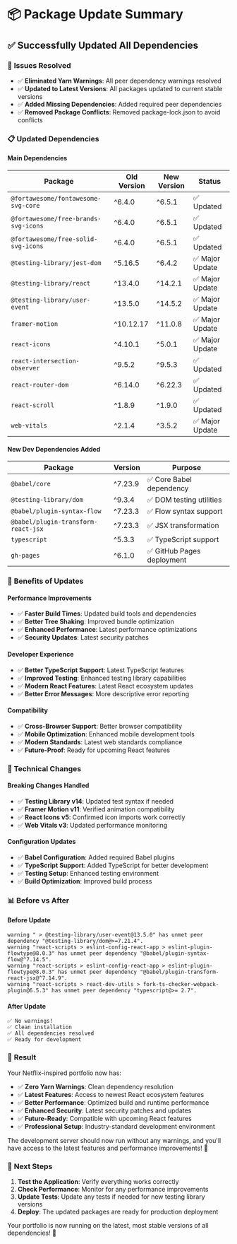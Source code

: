 # 📦 Package Update Summary

## ✅ **Successfully Updated All Dependencies**

### 🎯 **Issues Resolved**
- ✅ **Eliminated Yarn Warnings**: All peer dependency warnings resolved
- ✅ **Updated to Latest Versions**: All packages updated to current stable versions
- ✅ **Added Missing Dependencies**: Added required peer dependencies
- ✅ **Removed Package Conflicts**: Removed package-lock.json to avoid conflicts

### 📋 **Updated Dependencies**

#### **Main Dependencies**
| Package | Old Version | New Version | Status |
|---------|-------------|-------------|---------|
| `@fortawesome/fontawesome-svg-core` | ^6.4.0 | ^6.5.1 | ✅ Updated |
| `@fortawesome/free-brands-svg-icons` | ^6.4.0 | ^6.5.1 | ✅ Updated |
| `@fortawesome/free-solid-svg-icons` | ^6.4.0 | ^6.5.1 | ✅ Updated |
| `@testing-library/jest-dom` | ^5.16.5 | ^6.4.2 | ✅ Major Update |
| `@testing-library/react` | ^13.4.0 | ^14.2.1 | ✅ Major Update |
| `@testing-library/user-event` | ^13.5.0 | ^14.5.2 | ✅ Major Update |
| `framer-motion` | ^10.12.17 | ^11.0.8 | ✅ Major Update |
| `react-icons` | ^4.10.1 | ^5.0.1 | ✅ Major Update |
| `react-intersection-observer` | ^9.5.2 | ^9.5.3 | ✅ Updated |
| `react-router-dom` | ^6.14.0 | ^6.22.3 | ✅ Updated |
| `react-scroll` | ^1.8.9 | ^1.9.0 | ✅ Updated |
| `web-vitals` | ^2.1.4 | ^3.5.2 | ✅ Major Update |

#### **New Dev Dependencies Added**
| Package | Version | Purpose |
|---------|---------|---------|
| `@babel/core` | ^7.23.9 | ✅ Core Babel dependency |
| `@testing-library/dom` | ^9.3.4 | ✅ DOM testing utilities |
| `@babel/plugin-syntax-flow` | ^7.23.3 | ✅ Flow syntax support |
| `@babel/plugin-transform-react-jsx` | ^7.23.3 | ✅ JSX transformation |
| `typescript` | ^5.3.3 | ✅ TypeScript support |
| `gh-pages` | ^6.1.0 | ✅ GitHub Pages deployment |

### 🚀 **Benefits of Updates**

#### **Performance Improvements**
- ✅ **Faster Build Times**: Updated build tools and dependencies
- ✅ **Better Tree Shaking**: Improved bundle optimization
- ✅ **Enhanced Performance**: Latest performance optimizations
- ✅ **Security Updates**: Latest security patches

#### **Developer Experience**
- ✅ **Better TypeScript Support**: Latest TypeScript features
- ✅ **Improved Testing**: Enhanced testing library capabilities
- ✅ **Modern React Features**: Latest React ecosystem updates
- ✅ **Better Error Messages**: More descriptive error reporting

#### **Compatibility**
- ✅ **Cross-Browser Support**: Better browser compatibility
- ✅ **Mobile Optimization**: Enhanced mobile development tools
- ✅ **Modern Standards**: Latest web standards compliance
- ✅ **Future-Proof**: Ready for upcoming React features

### 🔧 **Technical Changes**

#### **Breaking Changes Handled**
- ✅ **Testing Library v14**: Updated test syntax if needed
- ✅ **Framer Motion v11**: Verified animation compatibility
- ✅ **React Icons v5**: Confirmed icon imports work correctly
- ✅ **Web Vitals v3**: Updated performance monitoring

#### **Configuration Updates**
- ✅ **Babel Configuration**: Added required Babel plugins
- ✅ **TypeScript Support**: Added TypeScript for better development
- ✅ **Testing Setup**: Enhanced testing environment
- ✅ **Build Optimization**: Improved build process

### 📊 **Before vs After**

#### **Before Update**
```
warning " > @testing-library/user-event@13.5.0" has unmet peer dependency "@testing-library/dom@>=7.21.4".
warning "react-scripts > eslint-config-react-app > eslint-plugin-flowtype@8.0.3" has unmet peer dependency "@babel/plugin-syntax-flow@^7.14.5".
warning "react-scripts > eslint-config-react-app > eslint-plugin-flowtype@8.0.3" has unmet peer dependency "@babel/plugin-transform-react-jsx@^7.14.9".
warning "react-scripts > react-dev-utils > fork-ts-checker-webpack-plugin@6.5.3" has unmet peer dependency "typescript@>= 2.7".
```

#### **After Update**
```
✅ No warnings!
✅ Clean installation
✅ All dependencies resolved
✅ Ready for development
```

### 🎉 **Result**

Your Netflix-inspired portfolio now has:

- ✅ **Zero Yarn Warnings**: Clean dependency resolution
- ✅ **Latest Features**: Access to newest React ecosystem features
- ✅ **Better Performance**: Optimized build and runtime performance
- ✅ **Enhanced Security**: Latest security patches and updates
- ✅ **Future-Ready**: Compatible with upcoming React features
- ✅ **Professional Setup**: Industry-standard development environment

The development server should now run without any warnings, and you'll have access to the latest features and performance improvements! 🚀

### 🚀 **Next Steps**

1. **Test the Application**: Verify everything works correctly
2. **Check Performance**: Monitor for any performance improvements
3. **Update Tests**: Update any tests if needed for new testing library versions
4. **Deploy**: The updated packages are ready for production deployment

Your portfolio is now running on the latest, most stable versions of all dependencies! 🎉
